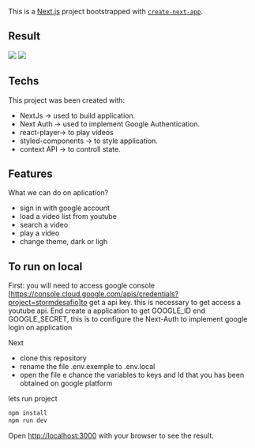 This is a [Next.js](https://nextjs.org/) project bootstrapped with [`create-next-app`](https://github.com/vercel/next.js/tree/canary/packages/create-next-app).
## Result
![](exemple1.gif)
![](exemple2.gif)
## Techs
This project was been created with:

* NextJs -> used to build application. 
* Next Auth -> used to implement Google Authentication.
* react-player-> to play vídeos
* styled-components -> to style application.
* context API -> to controll state.

## Features
What we can do on aplication?

* sign in with google account
* load a video list from youtube
* search a video
* play a video
* change theme, dark or ligh


## To run on local


First:
you will need to access google console [https://console.cloud.google.com/apis/credentials?project=stormdesafio]to get a api key. this is necessary to get access a youtube api. End create a application to get GOOGLE_ID end GOOGLE_SECRET, this is to configure the Next-Auth to implement google login on application 

Next
* clone this repository
* rename the file .env.exemple to .env.local
* open the file e chance the variables to keys and Id that you has been obtained on google platform

lets run project

```bash
npm install
npm run dev
```

Open [http://localhost:3000](http://localhost:3000) with your browser to see the result.
